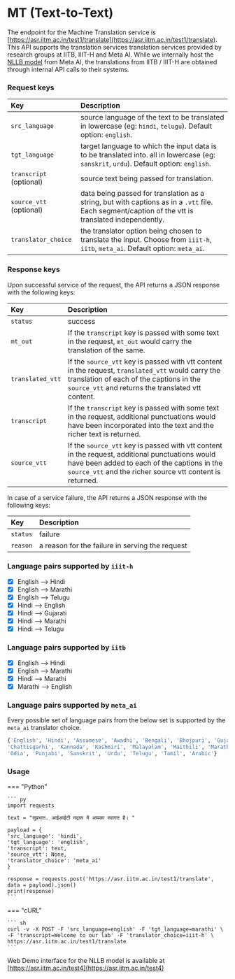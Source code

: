 # MT (Text-to-Text)

The endpoint for the Machine Translation service is [https://asr.iitm.ac.in/test1/translate](https://asr.iitm.ac.in/test1/translate).
This API supports the translation services translation services provided by research groups at IITB, IIIT-H and Meta AI. While we internally host the [NLLB model](https://ai.facebook.com/research/no-language-left-behind/) from Meta AI, the translations from IITB / IIIT-H are obtained through internal API calls to their systems.

### Request keys

| Key                       |Description                                                                |
| :---                      | :----                                                                     |
| `src_language`            | source language of the text to be translated in lowercase (eg: `hindi`, `telugu`). Default option: `english`.|
| `tgt_language`            | target language to which the input data is to be translated into. all in lowercase (eg: `sanskrit`, `urdu`). Default option: `english`.|
| `transcript` (optional)   | source text being passed for translation.                                 |
| `source_vtt` (optional)   | data being passed for translation as a string, but with captions as in a `.vtt` file. Each segment/caption of the vtt is translated independently.                                 |
| `translator_choice`       | the translator option being chosen to translate the input. Choose from `iiit-h`, `iitb`, `meta_ai`. Default option: `meta_ai`.|


### Response keys

Upon successful service of the request, the API returns a JSON response with the following keys:

| Key               | Description                                                                         |
| :---              | :----                                                                               |
| `status`          | success                                                                             |
| `mt_out`          | If the `transcript` key is passed with some text in the request, `mt_out` would carry the translation of the same. |
| `translated_vtt`  | If the `source_vtt` key is passed with vtt content in the request, `translated_vtt` would carry the translation of each of the captions in the `source_vtt` and returns the translated vtt content.|
| `transcript`      | If the `transcript` key is passed with some text in the request, additional punctuations would have been incorporated into the text and the richer text is returned. |
| `source_vtt`      | If the `source_vtt` key is passed with vtt content in the request, additional punctuations would have been added to each of the captions in the `source_vtt` and the richer source vtt content is returned. |

In case of a service failure, the API returns a JSON response with the following keys:

| Key               | Description                                                                         |
| :---              | :----                                                                               |
| `status`          | failure                                                                             |
| `reason`          | a reason for the failure in serving the request                                     |


### Language pairs supported by `iiit-h`

- [x] English --> Hindi
- [x] English --> Marathi
- [x] English --> Telugu
- [x] Hindi --> English
- [x] Hindi --> Gujarati
- [x] Hindi --> Marathi
- [x] Hindi --> Telugu

### Language pairs supported by `iitb`

- [x] English --> Hindi
- [x] English --> Marathi
- [x] Hindi --> Marathi
- [x] Marathi --> English

### Language pairs supported by `meta_ai`

Every possible set of language pairs from the below set is supported by the `meta_ai` translator choice.
``` py
{'English', 'Hindi', 'Assamese', 'Awadhi', 'Bengali', 'Bhojpuri', 'Gujarati', 
'Chattisgarhi', 'Kannada', 'Kashmiri', 'Malayalam', 'Maithili', 'Marathi', 
'Odia', 'Punjabi', 'Sanskrit', 'Urdu', 'Telugu', 'Tamil', 'Arabic'}
```

### Usage

=== "Python"

    ``` py
    import requests

    text = "सुप्रभात. आईआईटी मद्रास में आपका स्वागत है। "

    payload = {
    'src_language': 'hindi',
    'tgt_language': 'english',
    'transcript': text,
    'source_vtt': None,
    'translator_choice': 'meta_ai'
    }

    response = requests.post('https://asr.iitm.ac.in/test1/translate', data = payload).json()
    print(response)
    ```

=== "cURL"

    ``` sh
    curl -v -X POST -F 'src_language=english' -F 'tgt_language=marathi' \
    -F 'transcript=Welcome to our lab' -F 'translator_choice=iiit-h' \
    https://asr.iitm.ac.in/test1/translate
    ```

Web Demo interface for the NLLB model is available at [https://asr.iitm.ac.in/test4](https://asr.iitm.ac.in/test4)